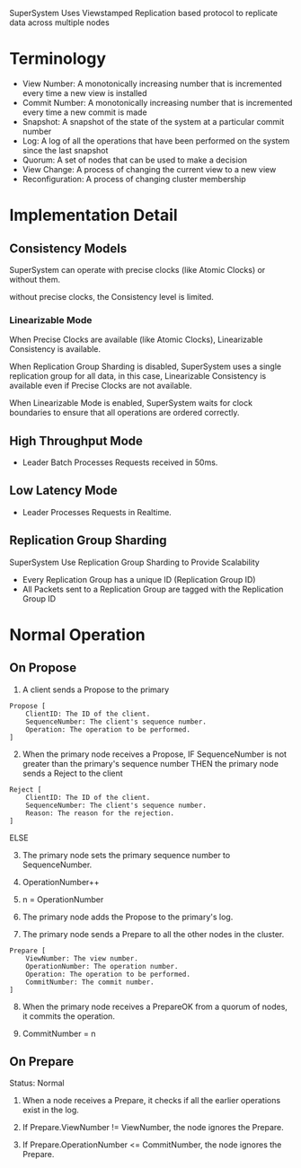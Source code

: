 SuperSystem Uses Viewstamped Replication based protocol to replicate data across multiple nodes

# Terminology

- View Number: A monotonically increasing number that is incremented every time a new view is installed
- Commit Number: A monotonically increasing number that is incremented every time a new commit is made
- Snapshot: A snapshot of the state of the system at a particular commit number
- Log: A log of all the operations that have been performed on the system since the last snapshot
- Quorum: A set of nodes that can be used to make a decision
- View Change: A process of changing the current view to a new view
- Reconfiguration: A process of changing cluster membership

# Implementation Detail

## Consistency Models

SuperSystem can operate with precise clocks (like Atomic Clocks) or without them.

without precise clocks, the Consistency level is limited.

### Linearizable Mode

When Precise Clocks are available (like Atomic Clocks), Linearizable Consistency is available.

When Replication Group Sharding is disabled, SuperSystem uses a single replication group for all data, in this case, Linearizable Consistency is available even if Precise Clocks are not available.

When Linearizable Mode is enabled, SuperSystem waits for clock boundaries to ensure that all operations are ordered correctly.

## High Throughput Mode

- Leader Batch Processes Requests received in 50ms.

## Low Latency Mode

- Leader Processes Requests in Realtime.

## Replication Group Sharding

SuperSystem Use Replication Group Sharding to Provide Scalability
- Every Replication Group has a unique ID (Replication Group ID)
- All Packets sent to a Replication Group are tagged with the Replication Group ID

# Normal Operation

## On Propose

1. A client sends a Propose to the primary
```
Propose [
	ClientID: The ID of the client.
    SequenceNumber: The client's sequence number.
    Operation: The operation to be performed.
]
```

2. When the primary node receives a Propose,
IF SequenceNumber is not greater than the primary's sequence number
THEN the primary node sends a Reject to the client
```
Reject [
    ClientID: The ID of the client.
    SequenceNumber: The client's sequence number.
    Reason: The reason for the rejection.
]
```
ELSE

3. The primary node sets the primary sequence number to SequenceNumber.

4. OperationNumber++

5. n = OperationNumber

6. The primary node adds the Propose to the primary's log.

7. The primary node sends a Prepare to all the other nodes in the cluster.

```
Prepare [
    ViewNumber: The view number.
    OperationNumber: The operation number.
    Operation: The operation to be performed.
    CommitNumber: The commit number.
]
```

8. When the primary node receives a PrepareOK from a quorum of nodes, it commits the operation.

9. CommitNumber = n

## On Prepare

Status: Normal

1. When a node receives a Prepare, it checks if all the earlier operations exist in the log.

2. If Prepare.ViewNumber != ViewNumber, the node ignores the Prepare.

3. If Prepare.OperationNumber <= CommitNumber, the node ignores the Prepare.

